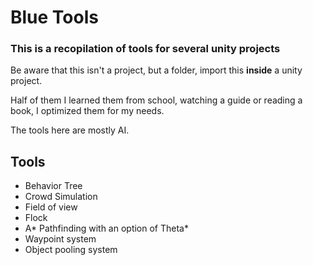 # Blue Tools

### This is a recopilation of tools for several unity projects

Be aware that this isn't a project, but a folder, import this **inside** a unity project.

Half of them I learned them from school, watching a guide or reading a book, I optimized them for my needs.

The tools here are mostly AI.

## Tools
* Behavior Tree
* Crowd Simulation
* Field of view
* Flock
* A* Pathfinding with an option of Theta*
* Waypoint system
* Object pooling system